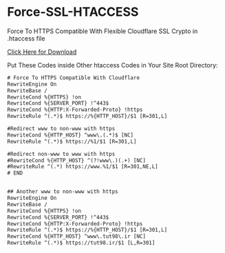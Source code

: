 # Force-SSL-HTACCESS
Force To HTTPS Compatible With Flexible Cloudflare SSL Crypto in .htaccess file

[Click Here for Download](https://github.com/ariadata/Force-SSL-HTACCESS/raw/master/force_ssl_compatible_cloudflare_flexible.htaccess)

Put These Codes inside Other htaccess Codes in Your Site Root Directory:

```html
# Force To HTTPS Compatible With Cloudflare
RewriteEngine On
RewriteBase /
RewriteCond %{HTTPS} !on
RewriteCond %{SERVER_PORT} !^443$
RewriteCond %{HTTP:X-Forwarded-Proto} !https
RewriteRule ^(.*)$ https://%{HTTP_HOST}/$1 [R=301,L]

#Redirect www to non-www with https
RewriteCond %{HTTP_HOST} ^www\.(.*)$ [NC]
RewriteRule ^(.*)$ https://%1/$1 [R=301,L]

#Redirect non-www to www with https
#RewriteCond %{HTTP_HOST} ^(?!www\.)(.+) [NC]
#RewriteRule ^(.*) https://www.%1/$1 [R=301,NE,L]
# END


## Another www to non-www with https
RewriteEngine On
RewriteBase /
RewriteCond %{HTTPS} !on
RewriteCond %{SERVER_PORT} !^443$
RewriteCond %{HTTP:X-Forwarded-Proto} !https
RewriteRule ^(.*)$ https://%{HTTP_HOST}/$1 [R=301,L]
RewriteCond %{HTTP_HOST} ^www\.tut98\.ir [NC]
RewriteRule ^(.*)$ https://tut98.ir/$1 [L,R=301]
```
